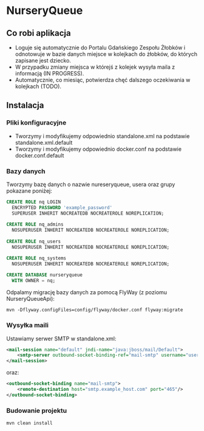 # NurseryQueue

## Co robi aplikacja

- Loguje się automatycznie do Portalu Gdańskiego Zespołu Żłobków i odnotowuje w bazie danych miejsce w kolejkach do żłobków, do których zapisane jest dziecko.
- W przypadku zmiany miejsca w którejś z kolejek wysyła maila z informacją (IN PROGRESS).
- Automatycznie, co miesiąc, potwierdza chęć dalszego oczekiwania w kolejkach (TODO).

## Instalacja

### Pliki konfiguracyjne

- Tworzymy i modyfikujemy odpowiednio standalone.xml na podstawie standalone.xml.default
- Tworzymy i modyfikujemy odpowiednio docker.conf na podstawie docker.conf.default

### Bazy danych

Tworzymy bazę danych o nazwie nureseryqueue, usera oraz grupy pokazane poniżej:

```sql
CREATE ROLE nq LOGIN
  ENCRYPTED PASSWORD 'example_password'
  SUPERUSER INHERIT NOCREATEDB NOCREATEROLE NOREPLICATION;
  
CREATE ROLE nq_admins
  NOSUPERUSER INHERIT NOCREATEDB NOCREATEROLE NOREPLICATION;
  
CREATE ROLE nq_users
  NOSUPERUSER INHERIT NOCREATEDB NOCREATEROLE NOREPLICATION;

CREATE ROLE nq_systems
  NOSUPERUSER INHERIT NOCREATEDB NOCREATEROLE NOREPLICATION;
  
CREATE DATABASE nurseryqueue
  WITH OWNER = nq;
```

Odpalamy migrację bazy danych za pomocą FlyWay (z poziomu NurseryQueueApi):

```
mvn -Dflyway.configFiles=config/flyway/docker.conf flyway:migrate
```

### Wysyłka maili

Ustawiamy serwer SMTP w standalone.xml:

```xml
<mail-session name="default" jndi-name="java:jboss/mail/Default">
    <smtp-server outbound-socket-binding-ref="mail-smtp" username="user" password="pass" ssl="true" tls="true"/>
</mail-session>
```

oraz:

```xml
<outbound-socket-binding name="mail-smtp">
    <remote-destination host="smtp.example_host.com" port="465"/>
</outbound-socket-binding>
```

### Budowanie projektu 

```
mvn clean install
```
